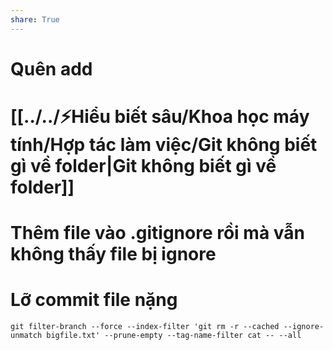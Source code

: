 ```yaml
---
share: True
---
```

# Quên add

# [[../../⚡Hiểu biết sâu/Khoa học máy tính/Hợp tác làm việc/Git không biết gì về folder|Git không biết gì về folder]]

# Thêm file vào  .gitignore rồi mà vẫn không thấy file bị ignore

# Lỡ commit file nặng
```
git filter-branch --force --index-filter 'git rm -r --cached --ignore-unmatch bigfile.txt' --prune-empty --tag-name-filter cat -- --all
```

